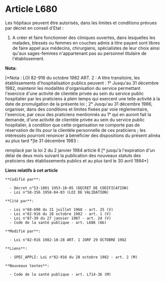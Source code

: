 # Article L680

Les hôpitaux peuvent être autorisés, dans les limites et conditions prévues par décret en conseil d'Etat :

1. A créer et faire fonctionner des cliniques ouvertes, dans lesquelles les malades, blessés ou femmes en couches admis à
titre payant sont libres de faire appel aux médecins, chirurgiens, spécialistes de leur choix ainsi qu'aux sages-femmes
n'appartenant pas au personnel titulaire de l'établissement.

**Nota:**

[*Nota : LOI 82-916 du octobre 1982 ART. 2 : A titre transitoire, les  établissements d'hospitalisation publics peuvent : 1°
Jusqu'au 31 décembre 1982, maintenir les modalités d'organisation du service permettant l'exercice d'une activité de
clientèle privée au sein du service public hospitalier par les praticiens à plein temps qui exercent une telle activité à la
date de promulgation de la présente loi ; 2° Jusqu'au 31 décembre 1986, organiser, dans des conditions et limites fixées par
voie réglementaire, l'exercice, par ceux des praticiens mentionnés au 1° qui en auront fait la demande, d'une activité de
clientèle privée au sein du service public hospitalier, à condition que cette organisation ne comporte pas de réservation de
lits pour la clientèle personnelle de ces praticiens ; les intéressés pourront renoncer à bénéficier des dispositions du
présent alinéa au plus tard *]le 31 décembre 1983 :

remplacé par la loi 2 du 2 janvier 1984 article 6 [* jusqu'à l'expiration d'un délai de deux mois suivant la publication des
nouveaux statuts des praticiens des établissements publics et au plus tard le 30 avril 1984*]

**Liens relatifs à cet article**

	**Codifié par**:

	  - Décret n°53-1001 1953-10-05 (DECRET DE CODIFICATION)
	  - Loi n°58-356 1958-04-03 (LOI DE VALIDATION)

	**Cité par**:

	  - Loi n°68-690 du 31 juillet 1968 - art. 25 (V)
	  - Loi n°82-916 du 28 octobre 1982 - art. 1 (V)
	  - Loi n°87-39 du 27 janvier 1987 - art. 24 (V)
	  - Code de la santé publique - art. L686 (Ab)

	**Modifié par**:

	  - Loi n°82-916 1982-10-28 ART. 1 JORF 29 OCTOBRE 1982

	**Liens**:

	  - SPEC_APPLI: Loi n°82-916 du 28 octobre 1982 - art. 2 (M)

	**Nouveaux textes**:

	  - Code de la santé publique - art. L714-36 (M)
